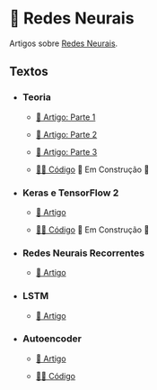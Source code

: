 # 🧠 Redes Neurais

Artigos sobre [Redes Neurais](https://medium.com/turing-talks/turing-talks-19-modelos-de-predi%C3%A7%C3%A3o-redes-neurais-1f165583a927).

## Textos

- ### Teoria
  - [📑 Artigo: Parte 1](https://medium.com/turing-talks/turing-talks-19-modelos-de-predi%C3%A7%C3%A3o-redes-neurais-1f165583a927)

  - [📑 Artigo: Parte 2](https://medium.com/turing-talks/turing-talks-21-modelos-de-predi%C3%A7%C3%A3o-redes-neurais-parte-2-b0c2c33ee339)

  - [📑 Artigo: Parte 3](https://medium.com/turing-talks/turing-talks-22-modelos-de-predi%C3%A7%C3%A3o-redes-neurais-parte-3-9c5d5d0c60e7)

  - [👩‍💻 Código]() 🚧 Em Construção 🚧

- ### Keras e TensorFlow 2
  - [📑 Artigo](https://medium.com/turing-talks/turing-talks-25-redes-neurais-com-keras-e-tensorflow-2-0-44fc0974c7fb) 

  - [👩‍💻 Código]() 🚧 Em Construção 🚧

- ### Redes Neurais Recorrentes
  - [📑 Artigo](https://medium.com/turing-talks/turing-talks-26-modelos-de-predi%C3%A7%C3%A3o-redes-neurais-recorrentes-439198e9ecf3)

- ### LSTM 
  - [📑 Artigo](https://medium.com/turing-talks/turing-talks-27-modelos-de-predi%C3%A7%C3%A3o-lstm-df85d87ad210)

- ### Autoencoder
  - [📑 Artigo](https://medium.com/turing-talks/redes-neurais-autoencoders-com-pytorch-fbce7338e5de)

  - [👩‍💻 Código](./Autoencoder/)
